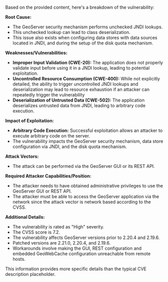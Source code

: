 Based on the provided content, here's a breakdown of the vulnerability:

**Root Cause:**

*   The GeoServer security mechanism performs unchecked JNDI lookups.
*   This unchecked lookup can lead to class deserialization.
*   This issue also exists when configuring data stores with data sources located in JNDI, and during the setup of the disk quota mechanism.

**Weaknesses/Vulnerabilities:**

*   **Improper Input Validation (CWE-20):** The application does not properly validate input before using it in a JNDI lookup, leading to potential exploitation.
*  **Uncontrolled Resource Consumption (CWE-400):** While not explicitly detailed, the ability to trigger uncontrolled JNDI lookups and deserialization may lead to resource exhaustion if an attacker can repeatedly trigger the vulnerability
*   **Deserialization of Untrusted Data (CWE-502):** The application deserializes untrusted data from JNDI, leading to arbitrary code execution.

**Impact of Exploitation:**

*   **Arbitrary Code Execution:** Successful exploitation allows an attacker to execute arbitrary code on the server.
*   The vulnerability impacts the GeoServer security mechanism, data store configuration via JNDI, and the disk quota mechanism.

**Attack Vectors:**

*   The attack can be performed via the GeoServer GUI or its REST API.

**Required Attacker Capabilities/Position:**

*   The attacker needs to have obtained administrative privileges to use the GeoServer GUI or REST API.
*   The attacker must be able to access the GeoServer application via the network since the attack vector is network based according to the CVSS.

**Additional Details:**

*   The vulnerability is rated as "High" severity.
*   The CVSS score is 7.2.
*   The vulnerability affects GeoServer versions prior to 2.20.4 and 2.19.6.
*   Patched versions are 2.21.0, 2.20.4, and 2.19.6.
*   Workarounds involve making the GUI, REST configuration and embedded GeoWebCache configuration unreachable from remote hosts.

This information provides more specific details than the typical CVE description placeholder.